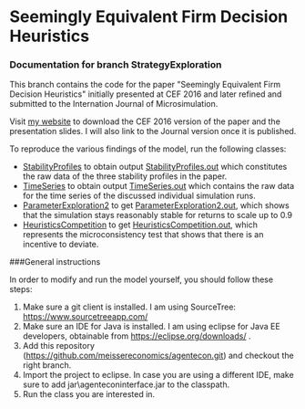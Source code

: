# Seemingly Equivalent Firm Decision Heuristics

### Documentation for branch StrategyExploration

This branch contains the code for the paper "Seemingly Equivalent Firm Decision Heuristics" initially presented at CEF 2016 and later refined and submitted to the Internation Journal of Microsimulation.

Visit [my website](http://meissereconomics.com/2016/06/28/Heuristics.html) to download the CEF 2016 version of the paper and the presentation slides. I will also link to the Journal version once it is published.

To reproduce the various findings of the model, run the following classes:

- [StabilityProfiles](https://github.com/meisserecon/agentecon/blob/StrategyExploration/src/com/agentecon/StabilityProfiles.java) to obtain output [StabilityProfiles.out](https://github.com/meisserecon/agentecon/blob/StrategyExploration/src/com/agentecon/StabilityProfiles.out) which constitutes the raw data of the three stability profiles in the paper.
- [TimeSeries](https://github.com/meisserecon/agentecon/blob/StrategyExploration/src/com/agentecon/TimeSeries.java) to obtain output [TimeSeries.out](https://github.com/meisserecon/agentecon/blob/StrategyExploration/src/com/agentecon/TimeSeries.out) which contains the raw data for the time series of the discussed individual simulation runs.
- [ParameterExploration2](https://github.com/meisserecon/agentecon/blob/StrategyExploration/src/com/agentecon/ParameterExploration2.java) to get [ParameterExploration2.out](https://github.com/meisserecon/agentecon/blob/StrategyExploration/src/com/agentecon/ParameterExploration2.out), which shows that the simulation stays reasonably stable for returns to scale up to 0.9
- [HeuristicsCompetition](https://github.com/meisserecon/agentecon/blob/StrategyExploration/src/com/agentecon/HeuristicsCompetition.java) to get [HeuristicsCompetition.out](https://github.com/meisserecon/agentecon/blob/StrategyExploration/src/com/agentecon/HeuristicsCompetition.out), which represents the microconsistency test that shows that there is an incentive to deviate.


###General instructions

In order to modify and run the model yourself, you should follow these steps:

1. Make sure a git client is installed. I am using SourceTree: https://www.sourcetreeapp.com/
2. Make sure an IDE for Java is installed. I am using eclipse for Java EE developers, obtainable from https://eclipse.org/downloads/ .
3. Add this repository (https://github.com/meissereconomics/agentecon.git) and checkout the right branch.
4. Import the project to eclipse. In case you are using a different IDE, make sure to add jar\agenteconinterface.jar to the classpath.
5. Run the class you are interested in.